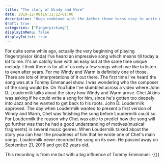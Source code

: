 ```yaml
---
title: "The story of Windy and Warm"
date: 2019-12-08T16:31:12+01:00
description: "Hugo combined with the Aether theme turns easy to write markdown into powerful web pages.  KaTeX, Highlight.js, and Hugo provides the ability to create mathmatical symobols, equations, highlighted code, tables, lists, and much more."
draft: true
categories: ["Fingerpicking"]
displayInMenu: false
displayInList: true
---
```


For quite some while ago, actually the very beginning of playing fingerstyle(or kinda) I've heard an
impressive song which means till today a lot to me. It's an catchy tune with an easy but at the same time unique melody.
I think there is for all of us only a few songs which we like to listen to even after years. For me Windy and Warm is definitely
one of those. There are lots of interpretations of it out there. The first time I've heard the song was at a Tommy Emmanuel
show. I was wondering who the composer of the song would be. On YouTube I've stumbled across a video where John D. Loudermilk talks about
the story how Windy and Warm arose. Chet Atkins was asking if he could write a song for him, since he's gotten too deepely
into Jazz and he wanted to get back to his roots. John D. Loudermilk approved. The day when Loudermilk wanted to present a first
version of Windy and Warm, Chet was finishing the song before Loudermilk could so.
For Loudermilk the reason why Chet was able to predict how the song will go further was that he had a good understanding
of motives(musical fragments) in several music genres. When Loudermilk talked about the story you can hear the proudness of him
that he wrote one of Chet's main songs. Loudermilk never recorded the song on its own. He passed away on September 21, 2016 and got 82 years old.


This recording is from me but with a big influence of Tommy Emmanuel.
{{<aplayer title="Windy and Warm" author="Stephan" musicurl="/post/fingerpicking/windy_and_warm.mp3">}}